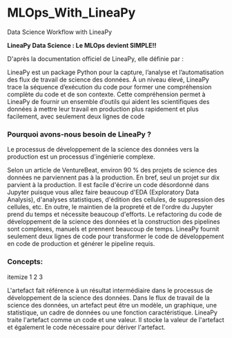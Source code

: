 # MLOps_With_LineaPy
Data Science Workflow with LineaPy

**LineaPy Data Science : Le MLOps devient SIMPLE!!**

D'après la documentation officiel de LineaPy, elle définie par :

LineaPy est un package Python pour la capture, l’analyse et l’automatisation des flux de travail de science des données. À un niveau élevé, LineaPy trace la séquence d’exécution du code pour former une compréhension complète du code et de son contexte. Cette compréhension permet à LineaPy de fournir un ensemble d’outils qui aident les scientifiques des données à mettre leur travail en production plus rapidement et plus facilement, avec seulement deux lignes de code

### Pourquoi avons-nous besoin de LineaPy ?

Le processus de développement de la science des données vers la production est un processus d'ingénierie complexe. 

Selon un article de VentureBeat, environ 90 % des projets de science des données ne parviennent pas à la production. En bref, seul un projet sur dix parvient à la production. Il est facile d'écrire un code désordonné dans Jupyter puisque vous allez faire beaucoup d'EDA (Exploratory Data Analysis), d'analyses statistiques, d'édition des cellules, de suppression des cellules, etc. En outre, le maintien de la propreté et de l'ordre du Jupyter prend du temps et nécessite beaucoup d'efforts. Le refactoring du code de développement de la science des données et la construction des pipelines sont complexes, manuels et prennent beaucoup de temps. LineaPy fournit seulement deux lignes de code pour transformer le code de développement en code de production et générer le pipeline requis.


### Concepts:

itemize 1 2 3 


L'artefact fait référence à un résultat intermédiaire dans le processus de développement de la science des données.
Dans le flux de travail de la science des données, un artefact peut être un modèle, un graphique, une statistique, un cadre de données ou une fonction caractéristique.
LineaPy traite l'artefact comme un code et une valeur. Il stocke la valeur de l'artefact et également le code nécessaire pour dériver l'artefact.
